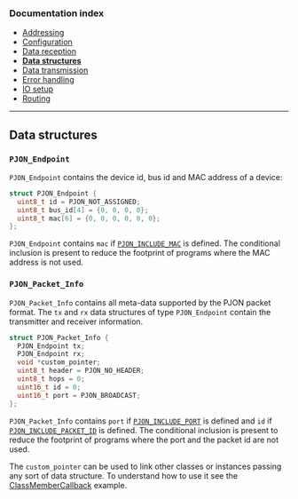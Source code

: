 
### Documentation index
- [Addressing](/documentation/addressing.md)
- [Configuration](/documentation/configuration.md)
- [Data reception](/documentation/data-reception.md)
- **[Data structures](/documentation/data-structures.md)**
- [Data transmission](/documentation/data-transmission.md)
- [Error handling](/documentation/error-handling.md)
- [IO setup](/documentation/io-setup.md)
- [Routing](/documentation/routing.md)

---

## Data structures

### `PJON_Endpoint`
`PJON_Endpoint` contains the device id, bus id and MAC address of a device:
```cpp
struct PJON_Endpoint {
  uint8_t id = PJON_NOT_ASSIGNED;
  uint8_t bus_id[4] = {0, 0, 0, 0};
  uint8_t mac[6] = {0, 0, 0, 0, 0, 0};
};
```
`PJON_Endpoint` contains `mac` if [`PJON_INCLUDE_MAC`](/documentation/configuration.md#hardware-identification) is defined. The conditional inclusion is present to reduce the footprint of programs where the MAC address is not used.

### `PJON_Packet_Info`
`PJON_Packet_Info` contains all meta-data supported by the PJON packet format. The `tx` and `rx` data structures of type `PJON_Endpoint` contain the transmitter and receiver information.

```cpp
struct PJON_Packet_Info {
  PJON_Endpoint tx;
  PJON_Endpoint rx;
  void *custom_pointer;
  uint8_t header = PJON_NO_HEADER;
  uint8_t hops = 0;
  uint16_t id = 0;
  uint16_t port = PJON_BROADCAST;
};
```
`PJON_Packet_Info` contains `port` if [`PJON_INCLUDE_PORT`](/documentation/configuration.md#network-service-identification) is defined and `id` if [`PJON_INCLUDE_PACKET_ID`](/documentation/configuration.md#packet-identification) is defined. The conditional inclusion is present to reduce the footprint of programs where the port and the packet id are not used.

The `custom_pointer` can be used to link other classes or instances passing any sort of data structure. To understand how to use it see the [ClassMemberCallback](../examples/ARDUINO/Local/SoftwareBitBang/ClassMemberCallback) example.  
